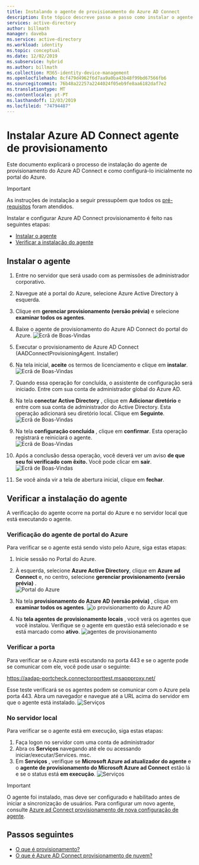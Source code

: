 ```yaml
---
title: Instalando o agente de provisionamento do Azure AD Connect
description: Este tópico descreve passo a passo como instalar o agente de provisionamento.
services: active-directory
author: billmath
manager: daveba
ms.service: active-directory
ms.workload: identity
ms.topic: conceptual
ms.date: 12/02/2019
ms.subservice: hybrid
ms.author: billmath
ms.collection: M365-identity-device-management
ms.openlocfilehash: 8cf479d4962f6d7aa9a0ba43b48f99bd67566fb6
ms.sourcegitcommit: 76b48a22257a2244024f05eb9fe8aa6182daf7e2
ms.translationtype: MT
ms.contentlocale: pt-PT
ms.lasthandoff: 12/03/2019
ms.locfileid: "74794487"
---
```

# <a name="install-azure-ad-connect-provisioning-agent"></a>Instalar Azure AD Connect agente de provisionamento
Este documento explicará o processo de instalação do agente de provisionamento do Azure AD Connect e como configurá-lo inicialmente no portal do Azure.

>[!IMPORTANT]
>As instruções de instalação a seguir pressupõem que todos os [pré-requisitos](how-to-prerequisites.md) foram atendidos.

Instalar e configurar Azure AD Connect provisionamento é feito nas seguintes etapas:
    
- [Instalar o agente](#install-the-agent)
- [Verificar a instalação do agente](#verify-agent-installation)


## <a name="install-the-agent"></a>Instalar o agente

1. Entre no servidor que será usado com as permissões de administrador corporativo.
2. Navegue até a portal do Azure, selecione Azure Active Directory à esquerda.
3. Clique em **gerenciar provisionamento (versão prévia)** e selecione **examinar todos os agentes**.
3. Baixe o agente de provisionamento do Azure AD Connect do portal do Azure.
![Ecrã de Boas-Vindas](media/how-to-install/install9.png)</br>
3. Executar o provisionamento de Azure AD Connect (AADConnectProvisioningAgent. Installer)
3. Na tela inicial, **aceite** os termos de licenciamento e clique em **instalar**.</br>
![Ecrã de Boas-Vindas](media/how-to-install/install1.png)</br>

4. Quando essa operação for concluída, o assistente de configuração será iniciado.  Entre com sua conta de administrador global do Azure AD.
5. Na tela **conectar Active Directory** , clique em **Adicionar diretório** e entre com sua conta de administrador do Active Directory.  Esta operação adicionará seu diretório local.  Clique em **Seguinte**.</br>
![Ecrã de Boas-Vindas](media/how-to-install/install3.png)</br>

6. Na tela **configuração concluída** , clique em **confirmar**.  Esta operação registrará e reiniciará o agente.</br>
![Ecrã de Boas-Vindas](media/how-to-install/install4.png)</br>

7. Após a conclusão dessa operação, você deverá ver um aviso **de que seu foi verificado com êxito.**  Você pode clicar em **sair**.</br>
![Ecrã de Boas-Vindas](media/how-to-install/install5.png)</br>
8. Se você ainda vir a tela de abertura inicial, clique em **fechar**.


## <a name="verify-agent-installation"></a>Verificar a instalação do agente
A verificação do agente ocorre na portal do Azure e no servidor local que está executando o agente.

### <a name="azure-portal-agent-verification"></a>Verificação do agente de portal do Azure
Para verificar se o agente está sendo visto pelo Azure, siga estas etapas:

1. Inicie sessão no Portal do Azure.
2. À esquerda, selecione **Azure Active Directory**, clique em **Azure ad Connect** e, no centro, selecione **gerenciar provisionamento (versão prévia)** .</br>
![Portal do Azure](media/how-to-install/install6.png)</br>

3.  Na tela **provisionamento do Azure AD (versão prévia)** , clique em **examinar todos os agentes**.
![o provisionamento do Azure AD](media/how-to-install/install7.png)</br>
 
4. Na **tela agentes de provisionamento locais** , você verá os agentes que você instalou.  Verifique se o agente em questão está selecionado e se está marcado como **ativo**.
![agentes de provisionamento](media/how-to-install/verify1.png)</br>

### <a name="verify-the-port"></a>Verificar a porta
Para verificar se o Azure está escutando na porta 443 e se o agente pode se comunicar com ele, você pode usar o seguinte:

https://aadap-portcheck.connectorporttest.msappproxy.net/ 

Esse teste verificará se os agentes podem se comunicar com o Azure pela porta 443.  Abra um navegador e navegue até a URL acima do servidor em que o agente está instalado.
![Serviços](media/how-to-install/verify2.png)

### <a name="on-the-local-server"></a>No servidor local
Para verificar se o agente está em execução, siga estas etapas:

1.  Faça logon no servidor com uma conta de administrador
2.  Abra os **Serviços** navegando até ele ou acessando iniciar/executar/Services. msc.
3.  Em **Serviços** , verifique se **Microsoft Azure ad atualizador do agente** e o **agente de provisionamento do Microsoft Azure ad Connect** estão lá e se o status está **em execução**.
![Serviços](media/how-to-troubleshoot/troubleshoot1.png)

>[!IMPORTANT]
>O agente foi instalado, mas deve ser configurado e habilitado antes de iniciar a sincronização de usuários.  Para configurar um novo agente, consulte [Azure ad Connect provisionamento de nova configuração de agente](how-to-configure.md).



## <a name="next-steps"></a>Passos seguintes 

- [O que é provisionamento?](what-is-provisioning.md)
- [O que é Azure AD Connect provisionamento de nuvem?](what-is-cloud-provisioning.md)
 
